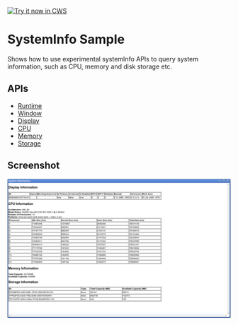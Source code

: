 <a target="_blank" href="https://chrome.google.com/webstore/detail/lfkebofdngpbnooppdhiibpdpepgjoch">![Try it now in CWS](https://raw.github.com/GoogleChrome/chrome-extensions-samples/main/_archive/apps/tryitnowbutton.png "Click here to install this sample from the Chrome Web Store")</a>


# SystemInfo Sample

Shows how to use experimental systemInfo APIs to query system information, such
as CPU, memory and disk storage etc.

## APIs
* [Runtime](https://developer.chrome.com/docs/extensions/reference/app_runtime)
* [Window](https://developer.chrome.com/docs/extensions/reference/app_window)
* [Display](http://developer.chrome.com/apps/system_display)
* [CPU](http://developer.chrome.com/apps/system_cpu)
* [Memory](http://developer.chrome.com/apps/system_memory)
* [Storage](http://developer.chrome.com/apps/system_storage)

## Screenshot

![screenshot](/_archive/apps/samples/systemInfo/assets/screenshot_1280_800.png)

